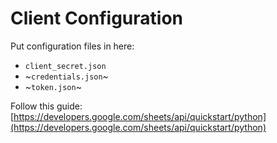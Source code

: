 # Client Configuration

Put configuration files in here:
* `client_secret.json`
* ~`credentials.json`~
* ~`token.json`~

Follow this guide: [https://developers.google.com/sheets/api/quickstart/python](https://developers.google.com/sheets/api/quickstart/python)
